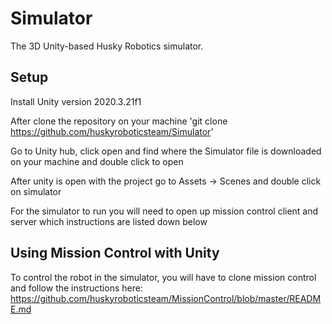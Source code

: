 # Simulator
The 3D Unity-based Husky Robotics simulator.

## Setup
Install Unity version 2020.3.21f1

After clone the repository on your machine 'git clone https://github.com/huskyroboticsteam/Simulator'

Go to Unity hub, click open and find where the Simulator file is downloaded on your machine and double click to open

After unity is open with the project go to Assets -> Scenes and double click on simulator

For the simulator to run you will need to open up mission control client and server which instructions are listed down below

## Using Mission Control with Unity
To control the robot in the simulator, you will have to clone mission control and follow the instructions here:
https://github.com/huskyroboticsteam/MissionControl/blob/master/README.md
